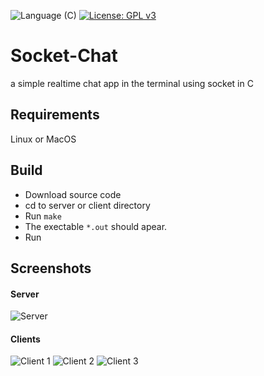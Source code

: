 ![Language (C)](https://img.shields.io/badge/powered_by-C-blue.svg?style=flat-square) [![License: GPL v3](https://img.shields.io/badge/License-GPL%20v3-green.svg)](http://www.gnu.org/licenses/gpl-3.0)

# Socket-Chat
a simple realtime chat app in the terminal using socket in C

## Requirements
Linux or MacOS

## Build
* Download source code
* cd to server or client directory
* Run `make`
* The exectable `*.out` should apear.
* Run

## Screenshots
#### Server
![Server](http://image.noelshack.com/fichiers/2018/44/5/1541188519-socket-server.png)
#### Clients
![Client 1](http://image.noelshack.com/fichiers/2018/44/5/1541188519-socket-client1.png)
![Client 2](http://image.noelshack.com/fichiers/2018/44/5/1541188519-socket-client2.png)
![Client 3](http://image.noelshack.com/fichiers/2018/44/5/1541188519-socket-client3.png)
